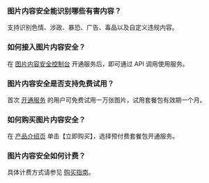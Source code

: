 ### 图片内容安全能识别哪些有害内容？
支持识别色情、涉政、暴恐、广告、毒品以及自定义违规内容。
### 如何接入图片内容安全？
在 [图片内容安全控制台]() 开通服务后，即可通过 API 调用使用服务。
### 图片内容安全是否支持免费试用？
首次 [开通服务]() 的用户可免费试用一万张图片，试用套餐包有效期一个月。
### 如何购买图片内容安全？
在 [产品介绍页]() 单击【立即购买】，选择预付费套餐包开通服务。
### 图片内容安全如何计费？
具体计费方式请参见 [购买指南](https://cloud.tencent.com/document/product/1125/37108)。

